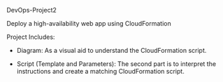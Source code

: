 DevOps-Project2

Deploy a high-availability web app using CloudFormation

Project Includes: 
  - Diagram: As a visual aid to understand the CloudFormation script.

  - Script (Template and Parameters): The second part is to interpret the instructions and create a matching CloudFormation script.
